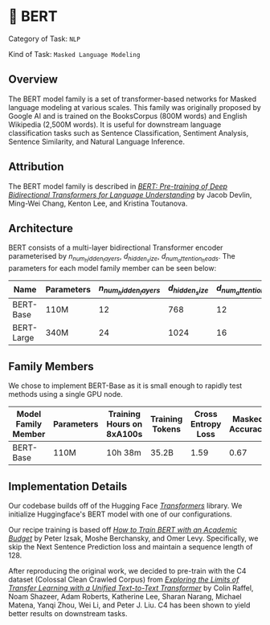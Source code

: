 # 🦭 BERT

Category of Task: ``NLP``

Kind of Task: ``Masked Language Modeling``

## Overview

The BERT model family is a set of transformer-based networks for Masked language modeling at various scales. This family was originally proposed by Google AI and is trained on the BooksCorpus (800M words) and English Wikipedia (2,500M words). It is useful for downstream language classification tasks such as Sentence Classification, Sentiment Analysis, Sentence Similarity, and Natural Language Inference.

## Attribution

The BERT model family is described in *[BERT: Pre-training of Deep Bidirectional Transformers for
Language Understanding](https://arxiv.org/pdf/1810.04805.pdf)* by Jacob Devlin, Ming-Wei Chang, Kenton Lee, and Kristina Toutanova.


## Architecture

BERT consists of a multi-layer bidirectional Transformer encoder parameterised by $n_{num_hidden_layers}$, $d_{hidden_size}$, $d_{num_attention_heads}$. The parameters for each model family member can be seen below:

| Name        | Parameters | $n_{num_hidden_layers}$ | $d_{hidden_size}$ | $d_{num_attention_heads}$ |
|-------------|------------|-------------|--------------|------------|
| BERT-Base   | 110M       | 12          | 768         | 12         |
| BERT-Large  | 340M       | 24          | 1024        | 16         |

## Family Members

We chose to implement BERT-Base as it is small enough to rapidly test methods using a single GPU node.

| Model Family Member | Parameters | Training Hours on 8xA100s | Training Tokens | Cross Entropy Loss | Masked Accuracy |
|---------------------|------------|---------------------------|-----------------|--------------------------|-----------------|
| BERT-Base           | 110M       | 10h 38m                   | 35.2B           | 1.59                     | 0.67            |

## Implementation Details

Our codebase builds off of the Hugging Face *[Transformers](https://huggingface.co/transformers/)* library. We initialize Huggingface's BERT model with one of our configurations.

Our recipe training is based off *[How to Train BERT with an Academic Budget](https://arxiv.org/pdf/2104.07705.pdf)* by Peter Izsak, Moshe Berchansky, and Omer Levy. Specifically, we skip the Next Sentence Prediction loss and maintain a sequence length of 128.

After reproducing the original work, we decided to pre-train with the C4 dataset (Colossal Clean Crawled Corpus) from *[Exploring the Limits of Transfer Learning with a Unified Text-to-Text Transformer](https://arxiv.org/pdf/1910.10683v3.pdf)* by Colin Raffel, Noam Shazeer, Adam Roberts, Katherine Lee, Sharan Narang, Michael Matena, Yanqi Zhou, Wei Li, and Peter J. Liu. C4 has been shown to yield better results on downstream tasks.
